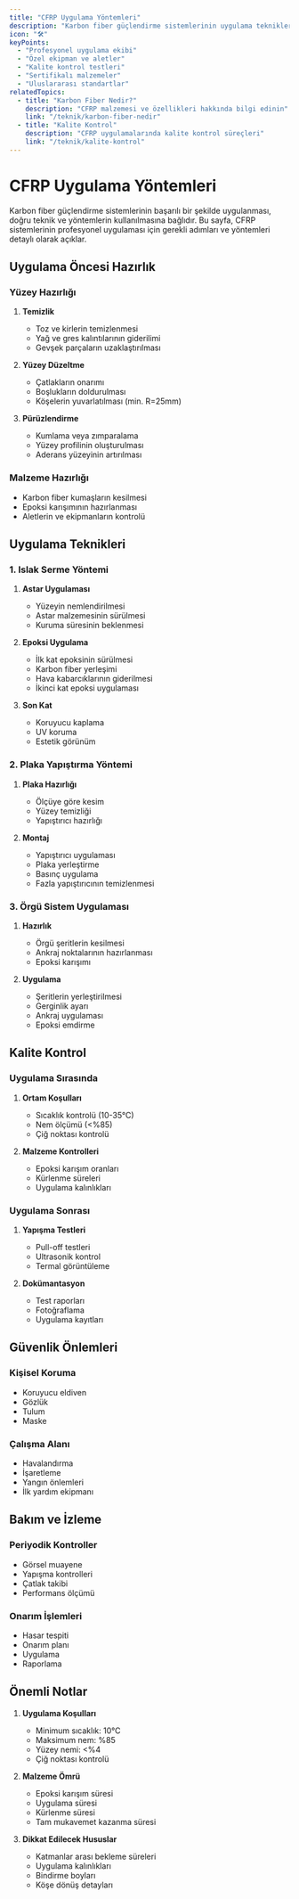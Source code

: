 ```yaml
---
title: "CFRP Uygulama Yöntemleri"
description: "Karbon fiber güçlendirme sistemlerinin uygulama teknikleri ve yöntemleri hakkında detaylı bilgi"
icon: "🛠️"
keyPoints:
  - "Profesyonel uygulama ekibi"
  - "Özel ekipman ve aletler"
  - "Kalite kontrol testleri"
  - "Sertifikalı malzemeler"
  - "Uluslararası standartlar"
relatedTopics:
  - title: "Karbon Fiber Nedir?"
    description: "CFRP malzemesi ve özellikleri hakkında bilgi edinin"
    link: "/teknik/karbon-fiber-nedir"
  - title: "Kalite Kontrol"
    description: "CFRP uygulamalarında kalite kontrol süreçleri"
    link: "/teknik/kalite-kontrol"
---
```


# CFRP Uygulama Yöntemleri

Karbon fiber güçlendirme sistemlerinin başarılı bir şekilde uygulanması, doğru teknik ve yöntemlerin kullanılmasına bağlıdır. Bu sayfa, CFRP sistemlerinin profesyonel uygulaması için gerekli adımları ve yöntemleri detaylı olarak açıklar.

## Uygulama Öncesi Hazırlık

### Yüzey Hazırlığı
1. **Temizlik**
   - Toz ve kirlerin temizlenmesi
   - Yağ ve gres kalıntılarının giderilimi
   - Gevşek parçaların uzaklaştırılması

2. **Yüzey Düzeltme**
   - Çatlakların onarımı
   - Boşlukların doldurulması
   - Köşelerin yuvarlatılması (min. R=25mm)

3. **Pürüzlendirme**
   - Kumlama veya zımparalama
   - Yüzey profilinin oluşturulması
   - Aderans yüzeyinin artırılması

### Malzeme Hazırlığı
- Karbon fiber kumaşların kesilmesi
- Epoksi karışımının hazırlanması
- Aletlerin ve ekipmanların kontrolü

## Uygulama Teknikleri

### 1. Islak Serme Yöntemi
1. **Astar Uygulaması**
   - Yüzeyin nemlendirilmesi
   - Astar malzemesinin sürülmesi
   - Kuruma süresinin beklenmesi

2. **Epoksi Uygulama**
   - İlk kat epoksinin sürülmesi
   - Karbon fiber yerleşimi
   - Hava kabarcıklarının giderilmesi
   - İkinci kat epoksi uygulaması

3. **Son Kat**
   - Koruyucu kaplama
   - UV koruma
   - Estetik görünüm

### 2. Plaka Yapıştırma Yöntemi
1. **Plaka Hazırlığı**
   - Ölçüye göre kesim
   - Yüzey temizliği
   - Yapıştırıcı hazırlığı

2. **Montaj**
   - Yapıştırıcı uygulaması
   - Plaka yerleştirme
   - Basınç uygulama
   - Fazla yapıştırıcının temizlenmesi

### 3. Örgü Sistem Uygulaması
1. **Hazırlık**
   - Örgü şeritlerin kesilmesi
   - Ankraj noktalarının hazırlanması
   - Epoksi karışımı

2. **Uygulama**
   - Şeritlerin yerleştirilmesi
   - Gerginlik ayarı
   - Ankraj uygulaması
   - Epoksi emdirme

## Kalite Kontrol

### Uygulama Sırasında
1. **Ortam Koşulları**
   - Sıcaklık kontrolü (10-35°C)
   - Nem ölçümü (<%85)
   - Çiğ noktası kontrolü

2. **Malzeme Kontrolleri**
   - Epoksi karışım oranları
   - Kürlenme süreleri
   - Uygulama kalınlıkları

### Uygulama Sonrası
1. **Yapışma Testleri**
   - Pull-off testleri
   - Ultrasonik kontrol
   - Termal görüntüleme

2. **Dokümantasyon**
   - Test raporları
   - Fotoğraflama
   - Uygulama kayıtları

## Güvenlik Önlemleri

### Kişisel Koruma
- Koruyucu eldiven
- Gözlük
- Tulum
- Maske

### Çalışma Alanı
- Havalandırma
- İşaretleme
- Yangın önlemleri
- İlk yardım ekipmanı

## Bakım ve İzleme

### Periyodik Kontroller
- Görsel muayene
- Yapışma kontrolleri
- Çatlak takibi
- Performans ölçümü

### Onarım İşlemleri
- Hasar tespiti
- Onarım planı
- Uygulama
- Raporlama

## Önemli Notlar

1. **Uygulama Koşulları**
   - Minimum sıcaklık: 10°C
   - Maksimum nem: %85
   - Yüzey nemi: <%4
   - Çiğ noktası kontrolü

2. **Malzeme Ömrü**
   - Epoksi karışım süresi
   - Uygulama süresi
   - Kürlenme süresi
   - Tam mukavemet kazanma süresi

3. **Dikkat Edilecek Hususlar**
   - Katmanlar arası bekleme süreleri
   - Uygulama kalınlıkları
   - Bindirme boyları
   - Köşe dönüş detayları 